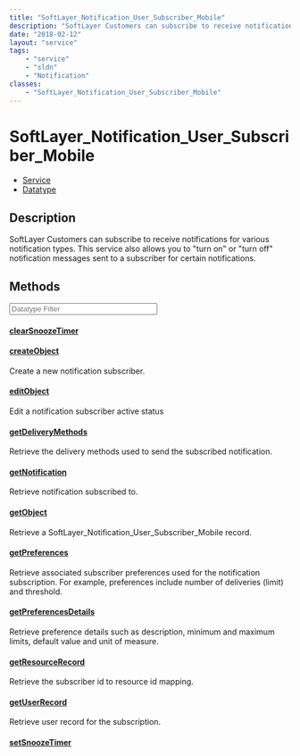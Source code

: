 ```yaml
---
title: "SoftLayer_Notification_User_Subscriber_Mobile"
description: "SoftLayer Customers can subscribe to receive notifications for various notification types.  This service also allows you... "
date: "2018-02-12"
layout: "service"
tags:
    - "service"
    - "sldn"
    - "Notification"
classes:
    - "SoftLayer_Notification_User_Subscriber_Mobile"
---
```

# SoftLayer_Notification_User_Subscriber_Mobile
<div id='service-datatype'>
    <ul id='sldn-reference-tabs'>
    <li id='service'> <a href='/reference/services/SoftLayer_Notification_User_Subscriber_Mobile' >Service</a></li>    <li id='datatype'> <a href='/reference/datatypes/SoftLayer_Notification_User_Subscriber_Mobile' >Datatype</a></li>
    </ul>
</div>

## Description
SoftLayer Customers can subscribe to receive notifications for various notification types.  This service also allows you to "turn on" or "turn off" notification messages sent to a subscriber for certain notifications. 



        
<div id="properties" class="content service-content">

## Methods

<div class="view-filters">
    <div class="clearfix">
        <div class="search-input-box">
            <input placeholder="Datatype Filter" onkeyup="titleSearch(inputId='edit-combine', divId='method-div', elementClass='method-row')" 
                type="text" id="edit-combine" value="" size="30" maxlength="128" class="form-text">
        </div>
    </div>
</div>

#### [clearSnoozeTimer](/reference/services/SoftLayer_Notification_User_Subscriber_Mobile/clearSnoozeTimer)


#### [createObject](/reference/services/SoftLayer_Notification_User_Subscriber_Mobile/createObject)
Create a new notification subscriber.

#### [editObject](/reference/services/SoftLayer_Notification_User_Subscriber_Mobile/editObject)
Edit a notification subscriber active status

#### [getDeliveryMethods](/reference/services/SoftLayer_Notification_User_Subscriber_Mobile/getDeliveryMethods)
Retrieve the delivery methods used to send the subscribed notification.

#### [getNotification](/reference/services/SoftLayer_Notification_User_Subscriber_Mobile/getNotification)
Retrieve notification subscribed to.

#### [getObject](/reference/services/SoftLayer_Notification_User_Subscriber_Mobile/getObject)
Retrieve a SoftLayer_Notification_User_Subscriber_Mobile record.

#### [getPreferences](/reference/services/SoftLayer_Notification_User_Subscriber_Mobile/getPreferences)
Retrieve associated subscriber preferences used for the notification subscription. For example, preferences include number of deliveries (limit) and threshold.

#### [getPreferencesDetails](/reference/services/SoftLayer_Notification_User_Subscriber_Mobile/getPreferencesDetails)
Retrieve preference details such as description, minimum and maximum limits, default value and unit of measure.

#### [getResourceRecord](/reference/services/SoftLayer_Notification_User_Subscriber_Mobile/getResourceRecord)
Retrieve the subscriber id to resource id mapping.

#### [getUserRecord](/reference/services/SoftLayer_Notification_User_Subscriber_Mobile/getUserRecord)
Retrieve user record for the subscription.

#### [setSnoozeTimer](/reference/services/SoftLayer_Notification_User_Subscriber_Mobile/setSnoozeTimer)


</div>

